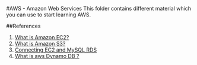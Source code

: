 #AWS - Amazon Web Services
This folder contains different material which you can use to start learning AWS.

##References
1. [ What is Amazon EC2? ](https://www.youtube.com/watch?v=Px7ZPLq4AOU)
2. [ What is Amazon S3? ](https://www.youtube.com/watch?v=VRUzevLibzQ)
3. [ Connecting EC2 and MySQL RDS ](https://www.youtube.com/watch?v=Bz-4wTGD2_Q)
4. [ What is aws Dynamo DB ? ](https://www.youtube.com/watch?v=oz-7wJJ9HZ0)
